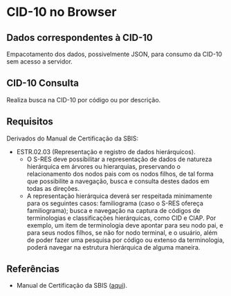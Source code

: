 # CID-10 no Browser

## Dados correspondentes à CID-10
Empacotamento dos dados, possivelmente JSON, para consumo da CID-10 sem acesso a servidor.

## CID-10 Consulta
Realiza busca na CID-10 por código ou por descrição. 

## Requisitos

Derivados do Manual de Certificação da SBIS:
- ESTR.02.03 (Representação e registro de dados hierárquicos).
  - O S-RES deve possibilitar a representação de dados de natureza hierárquica em árvores ou hierarquias, preservando o relacionamento dos nodos pais com os nodos filhos, de tal forma que possibilite a navegação, busca e consulta destes dados em todas as direções.
  - A representação hierárquica deverá ser respeitada minimamente para os seguintes casos: familiograma (caso o S-RES ofereça familiograma); busca e navegação na captura de códigos de terminologias e classificações hierárquicas, como CID e CIAP. Por exemplo, um item de terminologia deve apontar para seu nodo pai, e para seus nodos filhos, se não for nodo terminal, e o usuário, além de poder fazer uma pesquisa por código ou extenso da terminologia, poderá navegar na estrutura hierárquica de alguma maneira.

## Referências
- Manual de Certificação da SBIS ([aqui](http://sbis.org.br/certificacao-sbis)).
